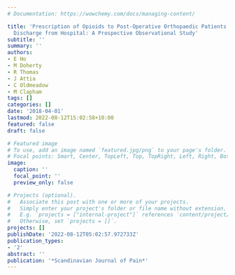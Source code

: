 ```yaml
---
# Documentation: https://wowchemy.com/docs/managing-content/

title: 'Prescription of Opioids to Post-Operative Orthopaedic Patients at Time of
  Discharge from Hospital: A Prospective Observational Study'
subtitle: ''
summary: ''
authors:
- E Ho
- M Doherty
- R Thomas
- J Attia
- C Oldmeadow
- M Clapham
tags: []
categories: []
date: '2018-04-01'
lastmod: 2022-08-12T15:02:58+10:00
featured: false
draft: false

# Featured image
# To use, add an image named `featured.jpg/png` to your page's folder.
# Focal points: Smart, Center, TopLeft, Top, TopRight, Left, Right, BottomLeft, Bottom, BottomRight.
image:
  caption: ''
  focal_point: ''
  preview_only: false

# Projects (optional).
#   Associate this post with one or more of your projects.
#   Simply enter your project's folder or file name without extension.
#   E.g. `projects = ["internal-project"]` references `content/project/deep-learning/index.md`.
#   Otherwise, set `projects = []`.
projects: []
publishDate: '2022-08-12T05:02:57.972733Z'
publication_types:
- '2'
abstract: ''
publication: '*Scandinavian Journal of Pain*'
---
```

